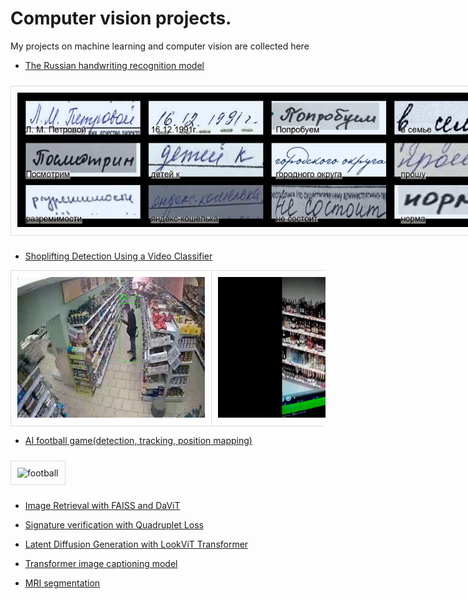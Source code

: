 # Computer vision projects.

My projects on machine learning and computer vision are collected here

- [The Russian handwriting recognition model](./handwriting_recognition)  

<div style="border: 1px solid #ddd; padding: 10px; margin: 10px 0; display: inline-block;">
  <img src="./handwriting_recognition/batch_predictions/batch_2.png" alt="handwriting_1" style="max-width:800px;">
</div>

- [Shoplifting Detection Using a Video Classifier](./Shoplifting)  

<table>
  <tr>
    <td style="border: 1px solid #ddd; padding: 10px;">
      <img src="./Shoplifting/test_1_1.gif" alt="shoplifting_1" style="max-width: 300px;">
    </td>
    <td style="border: 1px solid #ddd; padding: 10px;">
      <img src="./Shoplifting/test_6_6.gif" alt="shoplifting_2" style="max-width: 300px;">
    </td>
    <td style="border: 1px solid #ddd; padding: 10px;">
      <img src="./Shoplifting/test_4_4.gif" alt="shoplifting_3" style="max-width: 300px;">
    </td>
  </tr>
</table>

- [AI football game(detection, tracking, position mapping)](./AI_Football_Game)

<div style="border: 1px solid #ddd; padding: 10px; margin: 10px 0; display: inline-block;">
  <img src="./AI_Football_Game/results/result.gif" alt="football" style="max-width: 500px;">
</div>

- [Image Retrieval with FAISS and DaViT](./Image_Retrieval.ipynb)

- [Signature verification with Quadruplet Loss](./Signature_Verification.ipynb)

- [Latent Diffusion Generation with LookViT Transformer](./Latent_Diffusion_Generation_with_LookViT_Transformer)

- [Transformer image captioning model](./Transformer_Image_Captioning)  

- [MRI segmentation](./-training_HarDMSEG_for_MRI_segmentation_with_pytorch_lightning_code)  

